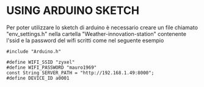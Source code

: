 # USING ARDUINO SKETCH
Per poter utilizzare lo sketch di arduino è necessario creare un file chiamato "env_settings.h" nella cartella "Weather-innovation-station" contenente l'ssid e la password del wifi scritti come nel seguente esempio
```
#include "Arduino.h"

#define WIFI_SSID "zyxel"
#define WIFI_PASSWORD "mauro1969"
const String SERVER_PATH = "http://192.168.1.49:8000";
#define DEVICE_ID a0001
```
